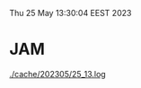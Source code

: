 Thu 25 May 13:30:04 EEST 2023
# JAM
<a href='./cache/202305/25_13.log'>./cache/202305/25_13.log</a>
